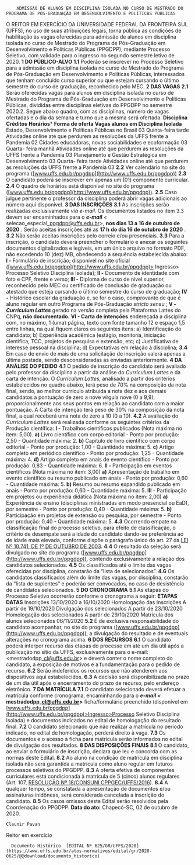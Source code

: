         ADMISSÃO DE ALUNOS EM DISCIPLINA ISOLADA NO CURSO DE MESTRADO DO PROGRAMA DE PÓS-GRADUAÇÃO EM DESENVOLVIMENTO E POLÍTICAS PÚBLICAS  

 O REITOR EM EXERCÍCIO DA UNIVERSIDADE FEDERAL DA FRONTEIRA SUL (UFFS), no uso de suas atribuições legais, torna pública as condições de habilitação às vagas oferecidas para admissão de alunos em disciplina isolada no curso de Mestrado do Programa de Pós-Graduação em Desenvolvimento e Políticas Públicas (PPGDPP), mediante Processo Seletivo, com validade para o ingresso no segundo semestre letivo de 2020.  **1 DO PÚBLICO-ALVO** **1.1**  Poderão se inscrever no Processo Seletivo para a admissão em disciplina isolada no curso de Mestrado do Programa de Pós-Graduação em Desenvolvimento e Políticas Públicas, interessados que tenham concluído curso superior ou que estejam cursando o último semestre do curso de graduação, reconhecido pelo MEC.  **2 DAS VAGAS** **2.1**  Serão oferecidas vagas para alunos em disciplina isolada no curso de Mestrado do Programa de Pós-Graduação em Desenvolvimento e Políticas Públicas, divididas entre disciplinas eletivas do PPGDPP no semestre 2020.2. Segue abaixo quadro, com as disciplinas, número de vagas ofertadas e o dia da semana e turno que a mesma será ofertada.     **Disciplina**   **Créditos**   **Horários***   **Forma de oferta**   **Vagas alunos em Disciplina Isolada**     Estado, Desenvolvimento e Políticas Públicas no Brasil   03   Quinta-feira tarde   Atividades online até que perdurem as resoluções da UFFS frente a Pandemia   02     Cidades educadoras, novas sociabilidades e ecoformação   03   Quarta- feira manhã   Atividades online até que perdurem as resoluções da UFFS frente a Pandemia   03     Planejamento e Gestão Estratégica em Desenvolvimento   03   Quarta- feira tarde   Atividades online até que perdurem as resoluções da UFFS frente a Pandemia   03     **2.2**  Ver calendário no site do programa ([www.uffs.edu.br/ppgdpp](http://www.uffs.edu.br/ppgdpp)) **2.3**  O candidato poderá se inscrever em apenas um (01) componente curricular. **2.4**  O quadro de horários está disponível no site do programa ([www.uffs.edu.br/ppgdpp](http://www.uffs.edu.br/ppgdpp)). **2.5**  Caso julgue pertinente o professor da disciplina poderá abrir vagas adicionais ao número aqui disponível.  **3 DAS INSCRIÇÕES** **3.1**  As inscrições serão realizadas exclusivamente *via e-mail.*  Os documentos listados no item 3.3 devem ser encaminhados para o  ***e-mail***  *<* selecao\_especial\_ppgdpp@uffs.edu.br>, **nos dias 13 a 16 de outubro de 2020** . Serão aceitas inscrições até as **17 h** **do dia 16 de outubro de 2020** . **3.2**  Não serão aceitas inscrições pelo correio e/ou presenciais. **3.3**  Para a inscrição, o candidato deverá preencher o formulário e anexar os seguintes documentos digitalizados e legíveis, em um único arquivo no formato PDF, não excedendo 10 (dez) MB, obedecendo a sequência estabelecida abaixo: **I -**  Formulário de inscrição; disponível no site oficial ([www.uffs.edu.br/ppgdpp](http://www.uffs.edu.br/ppgdpp)> Ingresso> Processo Seletivo Disciplina Isolada); **II -**  Documento de identidade com foto e CPF, frente e verso; **III -**  Diploma de curso de nível superior, reconhecido pelo MEC ou certificado de conclusão de graduação ou atestado que esteja cursando o último semestre do curso de graduação; **IV -**  Histórico escolar da graduação e, se for o caso, comprovante de que é aluno regular em outro Programa de Pós-Graduação *stricto sensu* ; **V - *Curriculum Lattes***  gerado na versão completa pela Plataforma Lattes do CNPq, **não documentado.** **VI - Carta de intenções** endereçada a disciplina com, no máximo, 1 (uma) página, texto com fonte tamanho 12 e espaço 1,5 entre linhas, na qual fiquem claros os seguintes itens: a) Identificação do candidato; b) Experiência acadêmica (estágio, monitoria, iniciação científica, TCC, projetos de pesquisa e extensão, etc; c) Justificativa de interesse pessoal na disciplina; d) Expectativas em relação à disciplina; **3.4**  Em caso de envio de mais de uma solicitação de inscrição valerá apenas a última postada, sendo desconsideradas as enviadas anteriormente.  **4 DA ANÁLISE DO PEDIDO** **4.1**  O pedido de inscrição do candidato será avaliado pelo professor da disciplina a partir da análise do *Curriculum Lattes*  e da carta de intenção. O *Curriculum Lattes,*  analisado a partir dos critérios estabelecidos no quadro abaixo, terá peso de 70% na composição da nota final, sendo, ao melhor currículo atribuída a nota dez e aos demais candidatos a pontuação de zero a nove vírgula nove (0 a 9,9), proporcionalmente aos seus pontos em relação ao candidato com a maior pontuação. A Carta de intenção terá peso de 30% na composição da nota final, a qual receberá uma nota de zero a 10 (0 a 10). **4.2**  A avaliação do *Curriculum Lattes*  será realizada conforme os seguintes critérios da Produção científica: **I -**  Trabalhos científicos publicados (Nota máxima no item: 5,00). **a)**  Livro científico com corpo editorial - Ponto por produção: 2,50 - Quantidade máxima: 2. **b)**  Capítulo de livro científico com corpo editorial - Ponto por produção: 1,00 - Quantidade máxima: 5. **c)**  Artigo completo em periódico científico - Ponto por produção: 1,25 - Quantidade máxima: 4. **d)**  Artigo completo em anais de evento científico - Ponto por produção: 0,83 - Quantidade máxima: 6. **II -**  Participação em eventos científicos (Nota máxima no item: 3,00) **a)**  Apresentação de trabalho em evento científico ou resumo publicado em anais - Ponto por produção: 0,60 - Quantidade máxima: 5. **b)**  Resumo ou resumo expandido publicado em anais - Ponto por produção: 0,60 - Quantidade máxima: 5. **III -**  Participação em projetos ou experiência didática (Nota máxima no item: 2,00) **a)**  Experiência de ensino (disciplinas ministradas em modo presencial ou EaD), por semestre - Ponto por produção: 0,40 - Quantidade máxima: 5. **b)**  Participação em projetos de extensão ou pesquisa, por semestre - Ponto por produção: 0,40 - Quantidade máxima: 5. **4.3**  Ocorrendo empate na classificação final do processo seletivo, para efeito de classificação, o critério de desempate será a idade do candidato dando-se preferência ao de idade mais elevada, conforme dispõe o parágrafo único do art. 27 da [LEI Nº 10.741, DE 1º DE OUTUBRO DE 2003](http://www.planalto.gov.br/ccivil_03/LEIS/2003/L10.741.htm). **4.4**  O resultado da seleção será divulgado no site do programa ([www.uffs.edu.br/ppgdpp](http://www.uffs.edu.br/ppgdpp)), contendo exclusivamente a relação dos candidatos selecionados. **4.5**  Os classificados até o limite das vagas oferecidas por disciplina, constarão da “lista de selecionados”. **4.6**  Os candidatos classificados além do limite das vagas, por disciplina, constarão da “lista de suplentes” e poderão ser convocados, no caso de desistência de candidatos selecionados.  **5 DO CRONOGRAMA** **5.1**  As etapas do Processo Seletivo ocorrerão conforme o cronograma a seguir:     **ETAPAS**   **DATAS**     Inscrições   13/10/2020 a 16/10/2020     Homologação das Inscrições   A partir de 19/10/2020     Divulgação dos selecionados   A partir de 23/10/2020     Homologação dos selecionados   A partir de 29/10/2020     Matrícula dos alunos selecionados   06/11/2020     **5.2**  É de exclusiva responsabilidade do candidato acompanhar, no site do programa ([www.uffs.edu.br/ppgdpp](http://www.uffs.edu.br/ppgdpp)), a divulgação do resultado e de eventuais alterações no cronograma acima.  **6 DOS RECURSOS** **6.1**  O candidato poderá interpor recurso das etapas do processo em até um dia útil após a publicação no sítio da UFFS, exclusivamente para o e-mail: <mestradodpp\_cl@uffs.edu.br> e deverá conter o nome completo do candidato, a exposição de motivos e a fundamentação para o pedido de recurso. **6.2**  Serão indeferidos os recursos que não atenderem aos dispositivos aqui estabelecidos. **6.3**  A decisão será disponibilizada no prazo de um dia útil após o encerramento do prazo de recurso, pelo endereço eletrônico.  **7 DA MATRÍCULA** **7.1**  O candidato selecionado deverá efetuar a matrícula conforme cronograma, encaminhando para o  ***e-mail <* mestradodpp\_cl@uffs.edu.br>** ficha/formulário preenchido (disponível em [www.uffs.edu.br/ppgdpp](http://www.uffs.edu.br/ppgdpp)>Ingresso>Processo Seletivo Disciplina Isolada) e documentos indicados no edital de homologação do resultado final. **7.2**  O candidato selecionado que não realizar a matrícula no período indicado, no edital de homologação, perderá direito à vaga. **7.3**  Os documentos e o acesso a ficha para matrícula serão informados no edital de divulgação dos resultados.  **8 DAS DISPOSIÇÕES FINAIS** **8.1**  O candidato, ao enviar o formulário de inscrição, declara que leu e concorda com as normas deste Edital. **8.2**  Ao aluno na condição de matrícula em disciplina isolada não será garantida a matrícula como aluno regular em futuros processos seletivos do PPGDPP. **8.3**  A oferta efetiva de componentes curriculares está condicionada à matrícula de 5 (cinco) alunos regulares (Art. 107, [RESOLUÇÃO Nº 18/CONSUNI CPPGEC/UFFS/2016](https://www.uffs.edu.br/atos-normativos/resolucao/consunicppgec/2016-0018)). **8.4**  A qualquer tempo, se constatada a apresentação de documentos e/ou assinaturas inidôneas, será considerada cancelada a inscrição do candidato. **8.5**  Os casos omissos deste Edital serão resolvidos pela Coordenação do PPGDPP.        **Data do ato:** Chapecó-SC, 02 de outubro de 2020.   
 

    Claunir Pavan   
 Reitor em exercício 

      Documento Histórico  [EDITAL Nº 625/GR/UFFS/2020](https://www.uffs.edu.br/atos-normativos/edital/gr/2020-0625/@@download/documento_historico)     
      